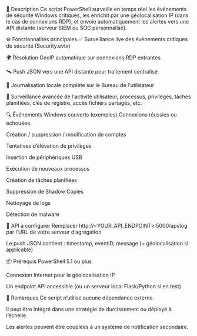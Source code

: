 🎯 Description
Ce script PowerShell surveille en temps réel les événements de sécurité Windows critiques, les enrichit par une géolocalisation IP (dans le cas de connexions RDP), et envoie automatiquement les alertes vers une API distante (serveur SIEM ou SOC personnalisé).

⚙️ Fonctionnalités principales
✅ Surveillance live des événements critiques de sécurité (Security.evtx)

🌍 Résolution GeoIP automatique sur connexions RDP entrantes

🛰️ Push JSON vers une API distante pour traitement centralisé

💾 Journalisation locale complète sur le Bureau de l'utilisateur

🔐 Surveillance avancée de l'activité utilisateur, processus, privilèges, tâches planifiées, clés de registre, accès fichiers partagés, etc.

🔍 Événements Windows couverts (exemples)
Connexions réussies ou échouées

Création / suppression / modification de comptes

Tentatives d’élévation de privilèges

Insertion de périphériques USB

Exécution de nouveaux processus

Création de tâches planifiées

Suppression de Shadow Copies

Nettoyage de logs

Détection de malware

🔗 API à configurer
Remplacer http://<YOUR_API_ENDPOINT>:5000/api/log par l’URL de votre serveur d’agrégation

Le push JSON contient : timestamp, eventID, message (+ géolocalisation si applicable)

📦 Prérequis
PowerShell 5.1 ou plus

Connexion Internet pour la géolocalisation IP

Un endpoint API accessible (ou un serveur local Flask/Python si en test)

📌 Remarques
Ce script n’utilise aucune dépendance externe.

Il peut être intégré dans une stratégie de durcissement ou déployé à l’échelle.

Les alertes peuvent être couplées à un système de notification secondaire.

